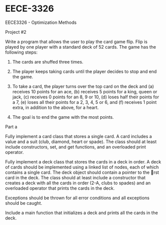 EECE-3326
=========

EECE3326 - Optimization Methods

Project #2

Write a program that allows the user to play the card game flip. Flip is played by one player with
a standard deck of 52 cards. The game has the following steps:

  1. The cards are shuffed three times.

  2. The player keeps taking cards until the player decides to stop and end the game.

  3. To take a card, the player turns over the top card on the deck and
      (a) receives 10 points for an ace,
      (b) receives 5 points for a king, queen or jack,
      (c) receives 0 points for an 8, 9 or 10,
      (d) loses half their points for a 7,
      (e) loses all their points for a 2, 3, 4, 5 or 6, and
      (f) receives 1 point extra, in addition to the above, for a heart.

  4. The goal is to end the game with the most points.

Part a

Fully implement a card class that stores a single card. A card includes a value and a suit (club,
diamond, heart or spade). The class should at least include constructors, set, and get functions,
and an overloaded print operator.

Fully implement a deck class that stores the cards in a deck in order. A deck of cards should be
implemented using a linked list of nodes, each of which contains a single card. The deck object
should contain a pointer to the rst card in the deck. The class should at least include a constructor
that creates a deck with all the cards in order (2-A, clubs to spades) and an overloaded operator
that prints the cards in the deck.

Exceptions should be thrown for all error conditions and all exceptions should be caught.

Include a main function that initializes a deck and prints all the cards in the deck.